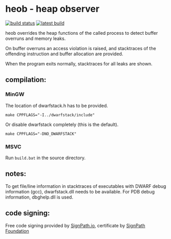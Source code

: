heob - heap observer
====================

[![build status](https://ci.appveyor.com/api/projects/status/github/ssbssa/heob?branch=master&svg=true)](https://ci.appveyor.com/project/ssbssa/heob/branch/master)
[![latest build](logo-16.png)](https://ci.appveyor.com/api/projects/ssbssa/heob/artifacts/heob.7z?branch=master "latest AppVeyor artifact")

heob overrides the heap functions of the called process to detect
buffer overruns and memory leaks.

On buffer overruns an access violation is raised, and stacktraces
of the offending instruction and buffer allocation are provided.

When the program exits normally, stacktraces for all leaks are shown.


## compilation:

### MinGW

The location of dwarfstack.h has to be provided.

    make CPPFLAGS="-I../dwarfstack/include"

Or disable dwarfstack completely (this is the default).

    make CPPFLAGS="-DNO_DWARFSTACK"

### MSVC

Run `build.bat` in the source directory.

## notes:

To get file/line information in stacktraces of executables with
DWARF debug information (gcc), dwarfstack.dll needs to be available.
For PDB debug information, dbghelp.dll is used.


## code signing:

Free code signing provided by [SignPath.io](https://about.signpath.io), certificate by [SignPath Foundation](https://signpath.org)

